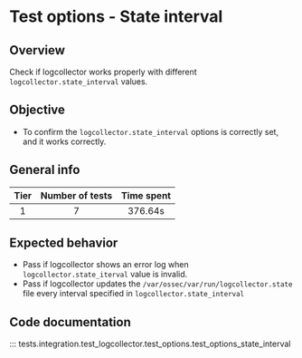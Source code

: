 # Test options - State interval
## Overview 

Check if logcollector works properly with different `logcollector.state_interval` values.

## Objective

- To confirm the `logcollector.state_interval` options is correctly set, and it works correctly.

## General info

|Tier | Number of tests | Time spent |
|:--:|:--:|:--:|
| 1 | 7 | 376.64s |

## Expected behavior

- Pass if logcollector shows an error log when `logcollector.state_iterval` value is invalid.
- Pass if logcollector updates the `/var/ossec/var/run/logcollector.state` file every interval specified in `logcollector.state_interval`

## Code documentation

::: tests.integration.test_logcollector.test_options.test_options_state_interval
